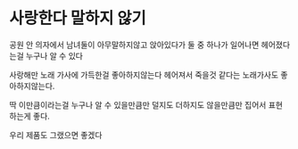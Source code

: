 # 사랑한다 말하지 않기

공원 안 의자에서 남녀둘이 아무말하지않고 앉아있다가 둘 중 하나가 일어나면 헤어졌다는걸 누구나 알 수 있다

사랑해만 노래 가사에 가득한걸 좋아하지않는다
헤어져서 죽을것 같다는 노래가사도 좋아하지않는다.

딱 이만큼이라는걸
누구나 알 수 있을만큼만 덜지도 더하지도 않을만큼만 집어서 
표현 하는게 좋다.

우리 제품도 그랬으면 좋겠다